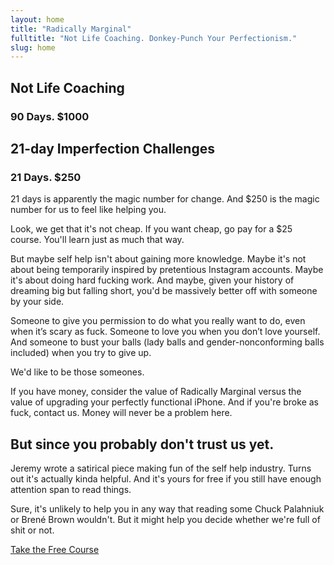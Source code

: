 ```yaml
---
layout: home
title: "Radically Marginal"
fulltitle: "Not Life Coaching. Donkey-Punch Your Perfectionism." 
slug: home
---
```


## Not Life Coaching
### 90 Days. $1000

## 21-day Imperfection Challenges
### 21 Days. $250
21 days is apparently the magic number for change. And $250 is the magic number for us to feel like helping you.

Look, we get that it's not cheap. If you want cheap, go pay for a $25 course. You'll learn just as much that way. 

But maybe self help isn't about gaining more knowledge. Maybe it's not about being temporarily inspired by pretentious Instagram accounts. Maybe it's about doing hard fucking work. And maybe, given your history of dreaming big but falling short, you'd be massively better off with someone by your side. 

Someone to give you permission to do what you really want to do, even when it’s scary as fuck. Someone to love you when you don’t love yourself. And someone to bust your balls (lady balls and gender-nonconforming balls included) when you try to give up.

We'd like to be those someones.

If you have money, consider the value of Radically Marginal versus the value of upgrading your perfectly functional iPhone. And if you're broke as fuck, contact us. Money will never be a problem here.


## But since you probably don't trust us yet.

Jeremy wrote a satirical piece making fun of the self help industry. Turns out it's actually kinda helpful. And it's yours for free if you still have enough attention span to read things.

Sure, it's unlikely to help you in any way that reading some Chuck Palahniuk or Brené Brown wouldn't. But it might help you decide whether we're full of shit or not.

<a href="/transformation" class="button is-uppercase is-medium" type="button">
    <span>Take the Free Course</span>
</a>